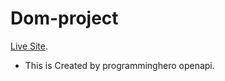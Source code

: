 # Dom-project
[Live Site](https://sawdahoque234.github.io/dom-project/).

* This is Created by programminghero openapi.
